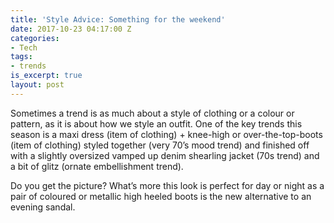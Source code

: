 ```yaml
---
title: 'Style Advice: Something for the weekend'
date: 2017-10-23 04:17:00 Z
categories:
- Tech
tags:
- trends
is_excerpt: true
layout: post
---
```


Sometimes a trend is as much about a style of clothing or a colour or pattern, as it is about how we style an outfit. One of the key trends this season is a maxi dress (item of clothing) \+ knee-high or over-the-top-boots (item of clothing) styled together (very 70’s mood trend) and finished off with a slightly oversized vamped up denim shearling jacket (70s trend) and a bit of glitz (ornate embellishment trend).

Do you get the picture? What’s more this look is perfect for day or night as a pair of coloured or metallic high heeled boots is the new alternative to an evening sandal.